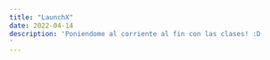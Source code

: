 ```yaml
---
title: "LaunchX"
date: 2022-04-14
description: 'Poniendome al corriente al fin con las clases! :D
'
---
```

